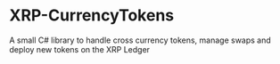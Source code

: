 # XRP-CurrencyTokens
A small C# library to handle cross currency tokens, manage swaps and deploy new tokens on the XRP Ledger
